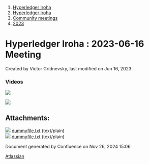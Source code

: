 1. [Hyperledger Iroha](index.html)
2. [Hyperledger Iroha](Hyperledger-Iroha_20873224.html)
3. [Community meetings](Community-meetings_21012606.html)
4. [2023](2023_21018150.html)

# Hyperledger Iroha : 2023-06-16 Meeting

Created by Victor Gridnevsky, last modified on Jun 16, 2023

### Videos

![](plugins/servlet/confluence/placeholder/unknown-attachment)

![](plugins/servlet/confluence/placeholder/unknown-attachment)

## Attachments:

![](images/icons/bullet_blue.gif) [dummyfile.txt](attachments/21013367/21018174.txt) (text/plain)  
![](images/icons/bullet_blue.gif) [dummyfile.txt](attachments/21013367/21018173.txt) (text/plain)

Document generated by Confluence on Nov 26, 2024 15:06

[Atlassian](http://www.atlassian.com/)
